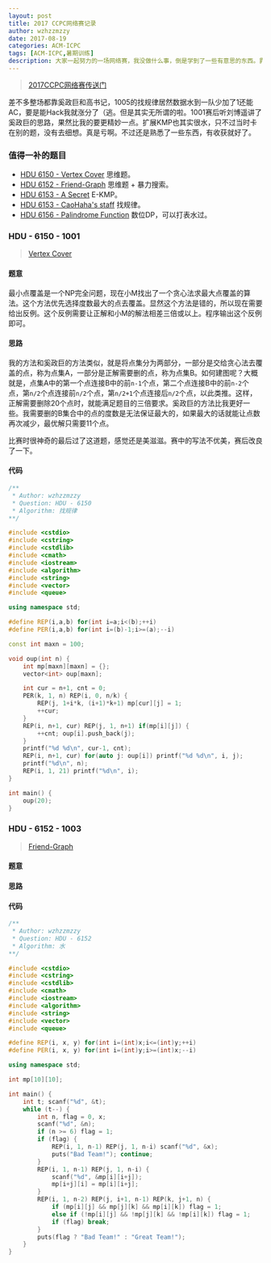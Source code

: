 ```yaml
---
layout: post
title: 2017 CCPC网络赛记录
author: wzhzzmzzy
date: 2017-08-19
categories: ACM-ICPC
tags: [ACM-ICPC,暑期训练]
description: 大家一起努力的一场网络赛，我没做什么事，倒是学到了一些有意思的东西。靠着高老师和奚政巨终于接近了前100……还是菜啊。
---
```


> [2017CCPC网络赛传送门](http://acm.hdu.edu.cn/search.php?field=problem&key=2017%D6%D0%B9%FA%B4%F3%D1%A7%C9%FA%B3%CC%D0%F2%C9%E8%BC%C6%BE%BA%C8%FC+-+%CD%F8%C2%E7%D1%A1%B0%CE%C8%FC&source=1&searchmode=source)

差不多整场都靠奚政巨和高书记，1005的找规律居然数据水到一队少加了1还能AC，要是能Hack我就涨分了（逃。但是其实无所谓的啦。1001赛后听刘博遥讲了奚政巨的思路，果然比我的要更精妙一点。扩展KMP也其实很水，只不过当时卡在别的题，没有去细想。真是亏啊。不过还是熟悉了一些东西，有收获就好了。

### 值得一补的题目

- [HDU 6150 - Vertex Cover](http://acm.hdu.edu.cn/showproblem.php?pid=6150) 思维题。
- [HDU 6152 - Friend-Graph](http://acm.hdu.edu.cn/showproblem.php?pid=6152) 思维题 + 暴力搜索。 
- [HDU 6153 - A Secret](http://acm.hdu.edu.cn/showproblem.php?pid=6153) E-KMP。
- [HDU 6153 - CaoHaha's staff](http://acm.hdu.edu.cn/showproblem.php?pid=6154) 找规律。
- [HDU 6156 - Palindrome Function](http://acm.hdu.edu.cn/showproblem.php?pid=6156) 数位DP，可以打表水过。

### HDU - 6150 - 1001

> [Vertex Cover](http://acm.hdu.edu.cn/showproblem.php?pid=6150)

#### 题意

最小点覆盖是一个NP完全问题，现在小M找出了一个贪心法求最大点覆盖的算法。这个方法优先选择度数最大的点去覆盖。显然这个方法是错的，所以现在需要给出反例。这个反例需要让正解和小M的解法相差三倍或以上。程序输出这个反例即可。

#### 思路

我的方法和奚政巨的方法类似，就是将点集分为两部分，一部分是交给贪心法去覆盖的点，称为点集A，一部分是正解需要删的点，称为点集B。如何建图呢？大概就是，点集A中的第一个点连接B中的前`n-1`个点，第二个点连接B中的前`n-2`个点，第`n/2`个点连接前`n/2`个点，第`n/2+1`个点连接后`n/2`个点，以此类推。这样，正解需要删除20个点时，就能满足题目的三倍要求。奚政巨的方法比我更好一些。我需要删的B集合中的点的度数是无法保证最大的，如果最大的话就能让点数再次减少，最优解只需要11个点。

比赛时很神奇的最后过了这道题，感觉还是美滋滋。赛中的写法不优美，赛后改良了一下。

#### 代码

```c++
/**
 * Author: wzhzzmzzy
 * Question: HDU - 6150
 * Algorithm: 找规律
**/

#include <cstdio>
#include <cstring>
#include <cstdlib>
#include <cmath>
#include <iostream>
#include <algorithm>
#include <string>
#include <vector>
#include <queue>

using namespace std;

#define REP(i,a,b) for(int i=a;i<(b);++i)
#define PER(i,a,b) for(int i=(b)-1;i>=(a);--i)

const int maxn = 100;

void oup(int n) {
    int mp[maxn][maxn] = {};
    vector<int> oup[maxn];

    int cur = n+1, cnt = 0;
    PER(k, 1, n) REP(i, 0, n/k) {
        REP(j, 1+i*k, (i+1)*k+1) mp[cur][j] = 1;
        ++cur;
    }
    REP(i, n+1, cur) REP(j, 1, n+1) if(mp[i][j]) {
        ++cnt; oup[i].push_back(j);
    }
    printf("%d %d\n", cur-1, cnt);
    REP(i, n+1, cur) for(auto j: oup[i]) printf("%d %d\n", i, j);
    printf("%d\n", n);
    REP(i, 1, 21) printf("%d\n", i);
}

int main() {
    oup(20);
}
```

### HDU - 6152 - 1003

> [Friend-Graph](http://acm.hdu.edu.cn/showproblem.php?pid=6152)

#### 题意



#### 思路



#### 代码

```c++
/**
 * Author: wzhzzmzzy
 * Question: HDU - 6152
 * Algorithm: 水
**/

#include <cstdio>
#include <cstring>
#include <cstdlib>
#include <cmath>
#include <iostream>
#include <algorithm>
#include <string>
#include <vector>
#include <queue>

#define REP(i, x, y) for(int i=(int)x;i<=(int)y;++i)
#define PER(i, x, y) for(int i=(int)y;i>=(int)x;--i)

using namespace std;

int mp[10][10];

int main() {
    int t; scanf("%d", &t);
    while (t--) {
        int n, flag = 0, x;
        scanf("%d", &n);
        if (n >= 6) flag = 1;
        if (flag) {
            REP(i, 1, n-1) REP(j, 1, n-i) scanf("%d", &x);
            puts("Bad Team!"); continue;
        }
        REP(i, 1, n-1) REP(j, 1, n-i) {
            scanf("%d", &mp[i][i+j]);
            mp[i+j][i] = mp[i][i+j];
        }
        REP(i, 1, n-2) REP(j, i+1, n-1) REP(k, j+1, n) {
            if (mp[i][j] && mp[j][k] && mp[i][k]) flag = 1;
            else if (!mp[i][j] && !mp[j][k] && !mp[i][k]) flag = 1;
            if (flag) break;
        }
        puts(flag ? "Bad Team!" : "Great Team!");
    }
}
```
